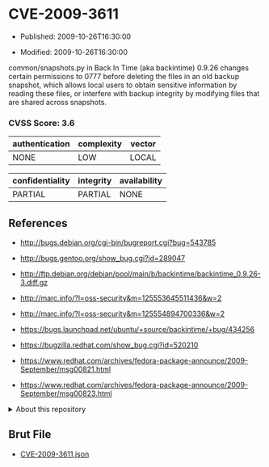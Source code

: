 # CVE-2009-3611

- Published: 2009-10-26T16:30:00

- Modified: 2009-10-26T16:30:00

common/snapshots.py in Back In Time (aka backintime) 0.9.26 changes certain permissions to 0777 before deleting the files in an old backup snapshot, which allows local users to obtain sensitive information by reading these files, or interfere with backup integrity by modifying files that are shared across snapshots.

### CVSS Score: **3.6**

| authentication | complexity | vector |
| --- | --- | --- |
| NONE | LOW | LOCAL |

| confidentiality | integrity | availability |
| --- | --- | --- |
| PARTIAL | PARTIAL | NONE |

## References

* http://bugs.debian.org/cgi-bin/bugreport.cgi?bug=543785

* http://bugs.gentoo.org/show_bug.cgi?id=289047

* http://ftp.debian.org/debian/pool/main/b/backintime/backintime_0.9.26-3.diff.gz

* http://marc.info/?l=oss-security&m=125553645511436&w=2

* http://marc.info/?l=oss-security&m=125554894700336&w=2

* https://bugs.launchpad.net/ubuntu/+source/backintime/+bug/434256

* https://bugzilla.redhat.com/show_bug.cgi?id=520210

* https://www.redhat.com/archives/fedora-package-announce/2009-September/msg00821.html

* https://www.redhat.com/archives/fedora-package-announce/2009-September/msg00823.html

<details>
<summary>About this repository</summary> 

  This repository is part of the project [Live Hack CVE](https://github.com/Live-Hack-CVE). Main website can be found [www.live-hack.org](https://www.live-hack.org) 
  
  Made by [Sn0wAlice](https://github.com/Sn0wAlice) for the people that care about security and need to have a feed of the latest CVEs. Hope you enjoy it, don't forget to star the repo and follow me on [Twitter](https://twitter.com/Sn0wAlice) and [Github](https://github.com/Sn0wAlice). And that is my [personnal website](https://www.alice-snow.me/)

  - [Home Page](https://github.com/Live-Hack-CVE)
  - [Framework](https://github.com/Live-Hack-CVE/cve-framework)
  - [CVE database](https://github.com/Live-Hack-CVE/full_database)
  - [Changelog](https://github.com/Live-Hack-CVE/Changelog)
</details>

## Brut File

* [CVE-2009-3611.json](https://raw.githubusercontent.com/Live-Hack-CVE/full_database/main/cves/2009/CVE-2009-3611.json)

